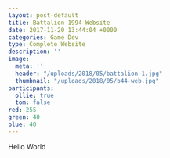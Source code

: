 ```yaml
---
layout: post-default
title: Battalion 1994 Website
date: 2017-11-20 13:44:04 +0000
categories: Game Dev
type: Complete Website
description: ''
image:
  meta: ''
  header: "/uploads/2018/05/battalion-1.jpg"
  thumbnail: "/uploads/2018/05/b44-web.jpg"
participants:
  ollie: true
  tom: false
red: 255
green: 40
blue: 40
---
```

Hello World